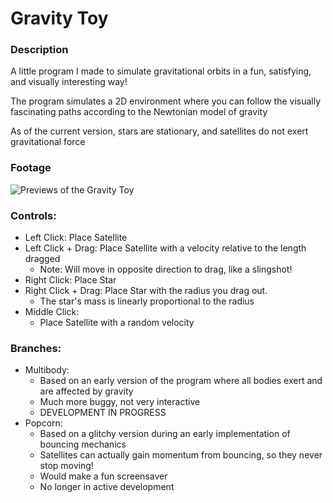 # Gravity Toy

### Description

A little program I made to simulate gravitational orbits in a fun, satisfying, and visually interesting way!

The program simulates a 2D environment where you can follow the visually fascinating paths according to the Newtonian model of gravity

As of the current version, stars are stationary, and satellites do not exert gravitational force

### Footage

![Previews of the Gravity Toy](gravity_preview.gif)

### Controls:
- Left Click: Place Satellite
- Left Click + Drag: Place Satellite with a velocity relative to the length dragged 
  - Note: Will move in opposite direction to drag, like a slingshot!
- Right Click: Place Star
- Right Click + Drag: Place Star with the radius you drag out. 
  - The star's mass is linearly proportional to the radius
- Middle Click:
  - Place Satellite with a random velocity

### Branches:
- Multibody:
  - Based on an early version of the program where all bodies exert and are affected by gravity
  - Much more buggy, not very interactive
  - DEVELOPMENT IN PROGRESS
- Popcorn:
  - Based on a glitchy version during an early implementation of bouncing mechanics
  - Satellites can actually gain momentum from bouncing, so they never stop moving!
  - Would make a fun screensaver
  - No longer in active development